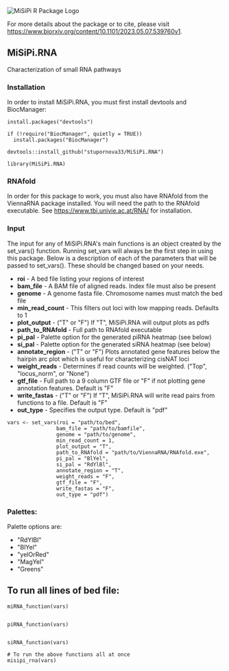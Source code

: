 <picture>
  <source media="(prefers-color-scheme: dark)" srcset="https://github.com/stupornova33/MiSiPi.RNA/assets/49455915/0f2caeae-12d2-4e87-9b85-44f568a1c44e">
  <source media="(prefers-color-scheme: light)" srcset="https://user-images.githubusercontent.com/63005660/236967995-82baabed-6ebf-45e1-a2d2-7e5ab27451a2.png">
  <img alt="MiSiPi R Package Logo" src="https://user-images.githubusercontent.com/63005660/236967995-82baabed-6ebf-45e1-a2d2-7e5ab27451a2.png">
</picture>

For more details about the package or to cite, please visit https://www.biorxiv.org/content/10.1101/2023.05.07.539760v1.

## MiSiPi.RNA
Characterization of small RNA pathways

### Installation
In order to install MiSiPi.RNA, you must first install devtools and BiocManager:

```
install.packages("devtools")

if (!require("BiocManager", quietly = TRUE))
  install.packages("BiocManager")
  
devtools::install_github("stupornova33/MiSiPi.RNA")

library(MiSiPi.RNA)

```

### RNAfold
In order for this package to work, you must also have RNAfold from the ViennaRNA
package installed. You will need the path to the RNAfold executable.
See https://www.tbi.univie.ac.at/RNA/ for installation.

### Input
The input for any of MiSiPi.RNA's main functions is an object created by the
set_vars() function. Running set_vars will always be the first step in using
this package. Below is a description of each of the parameters that will be
passed to set_vars(). These should be changed based on your needs.

- **roi**             - A bed file listing your regions of interest
- **bam_file**        - A BAM file of aligned reads. Index file must also be present
- **genome**          - A genome fasta file. Chromosome names must match the bed file
- **min_read_count**  - This filters out loci with low mapping reads. Defaults to 1
- **plot_output**     - ("T" or "F") If "T", MiSiPi.RNA will output plots as pdfs
- **path_to_RNAfold** - Full path to RNAfold executable
- **pi_pal**          - Palette option for the generated piRNA heatmap (see below)
- **si_pal**          - Palette option for the generated siRNA heatmap (see below)
- **annotate_region** - ("T" or "F") Plots annotated gene features below the hairpin arc plot which is useful for characterizing cisNAT loci
- **weight_reads**    - Determines if read counts will be weighted. ("Top", "locus_norm", or "None") 
- **gtf_file**        - Full path to a 9 column GTF file or "F" if not plotting gene annotation features. Default is "F"
- **write_fastas**    - ("T" or "F") If "T", MiSiPi.RNA will write read pairs from functions to a file. Default is "F"
- **out_type**        - Specifies the output type. Default is "pdf"


```
vars <- set_vars(roi = "path/to/bed",
                bam_file = "path/to/bamfile", 
                genome = "path/to/genome",
                min_read_count = 1,
                plot_output = "T", 
                path_to_RNAfold = "path/to/ViennaRNA/RNAfold.exe",
                pi_pal = "BlYel",
                si_pal = "RdYlBl",
                annotate_region = "T",
                weight_reads = "F",
                gtf_file = "F",
                write_fastas = "F",
                out_type = "pdf")

```

### Palettes:
Palette options are:
- "RdYlBl"
- "BlYel"
- "yelOrRed"
- "MagYel"
- "Greens"


## To run all lines of bed file:

```
miRNA_function(vars)


piRNA_function(vars)


siRNA_function(vars)

# To run the above functions all at once
misipi_rna(vars)

```
